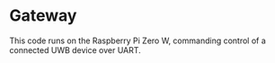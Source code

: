 # Gateway

This code runs on the Raspberry Pi Zero W, commanding control of a connected UWB device over UART.
